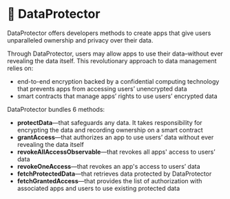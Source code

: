 # 🔐 DataProtector

DataProtector offers developers methods to create apps that give users unparalleled ownership and privacy over their data.&#x20;

Through DataProtector, users may allow apps to use their data–without ever revealing the data itself. This revolutionary approach to data management relies on:

* end-to-end encryption backed by a confidential computing technology that prevents apps from accessing users’ unencrypted data
* smart contracts that manage apps’ rights to use users’ encrypted data

DataProtector bundles 6 methods:

* **protectData**—that safeguards any data. It takes responsibility for encrypting the data and recording ownership on a smart contract
* **grantAccess**—that authorizes an app to use users’ data without ever revealing the data itself
* **revokeAllAccessObservable**—that revokes all apps' access to users’ data
* **revokeOneAccess**—that revokes an app's access to users’ data
* **fetchProtectedData**—that retrieves data protected by DataProtector
* **fetchGrantedAccess**—that provides the list of authorization with associated apps and users to use existing protected data

